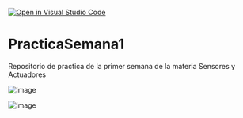 [![Open in Visual Studio Code](https://classroom.github.com/assets/open-in-vscode-c66648af7eb3fe8bc4f294546bfd86ef473780cde1dea487d3c4ff354943c9ae.svg)](https://classroom.github.com/online_ide?assignment_repo_id=8421053&assignment_repo_type=AssignmentRepo)
# PracticaSemana1
Repositorio de practica de la primer semana de la materia Sensores y Actuadores

![image](https://user-images.githubusercontent.com/84986194/188350512-fd45d679-2f56-4769-9a6d-84e195238634.png)

![image](https://user-images.githubusercontent.com/84986194/188350680-0df3c7dc-338a-42e5-8f8a-2426781223c9.png)


 

